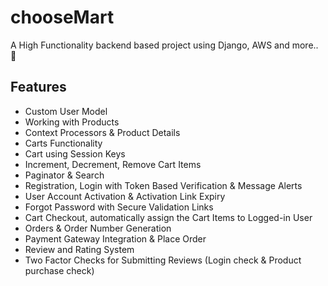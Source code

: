# chooseMart
A High Functionality backend based project using Django, AWS and more.. 🛒


## Features 
- Custom User Model <br>
- Working with Products <br>
- Context Processors & Product Details <br>
- Carts Functionality <br>
- Cart using Session Keys <br>
- Increment, Decrement, Remove Cart Items <br>
- Paginator & Search <br>
- Registration, Login with Token Based Verification & Message Alerts <br>
- User Account Activation & Activation Link Expiry <br>
- Forgot Password with Secure Validation Links <br>
- Cart Checkout, automatically assign the Cart Items to Logged-in User <br>
- Orders & Order Number Generation <br>
- Payment Gateway Integration & Place Order <br>
- Review and Rating System <br>
- Two Factor Checks for Submitting Reviews (Login check & Product purchase check) <br>
